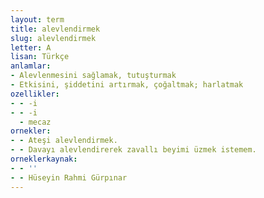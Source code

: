 ```yaml
---
layout: term
title: alevlendirmek
slug: alevlendirmek
letter: A
lisan: Türkçe
anlamlar:
- Alevlenmesini sağlamak, tutuşturmak
- Etkisini, şiddetini artırmak, çoğaltmak; harlatmak
ozellikler:
- - -i
- - -i
  - mecaz
ornekler:
- - Ateşi alevlendirmek.
- - Davayı alevlendirerek zavallı beyimi üzmek istemem.
orneklerkaynak:
- - ''
- - Hüseyin Rahmi Gürpınar
---
```

